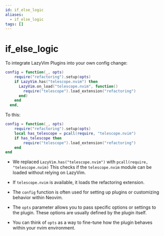 ```yaml
---
id: if_else_logic
aliases:
  - if_else_logic
tags: []
---
```


# if_else_logic

To integrate LazyVim Plugins into your own config change:

```lua
config = function(_, opts)
    require("refactoring").setup(opts)
    if LazyVim.has("telescope.nvim") then
      LazyVim.on_load("telescope.nvim", function()
        require("telescope").load_extension("refactoring")
      end)
    end
  end,
```

To this:

```lua
config = function(_, opts)
    require("refactoring").setup(opts)
    local has_telescope = pcall(require, "telescope.nvim")
    if has_telescope then
        require("telescope").load_extension("refactoring")
    end
end
```

- We replaced `LazyVim.has("telescope.nvim")` with `pcall(require, "telescope.nvim)`
  This checks if the `telescope.nvim` module can be loaded without relying on
  LazyVim.
- If `telescope.nvim` is available, it loads the refactoring extension.

- The `config` function is often used for setting up plugins or customizing
behavior within Neovim.
- The `opts` parameter allows you to pass specific options or settings to the
plugin. These options are usually defined by the plugin itself.
- You can think of `opts` as a way to fine-tune how the plugin behaves within
your nvim environment.
